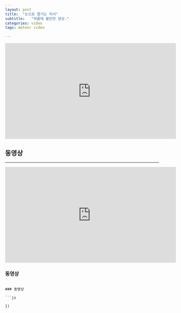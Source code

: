 ```yaml
---
layout: post
title:  "눈으로 즐기는 피서"
subtitle:   "여름에 볼만한 영상."
categories: video
tags: meteor video

---
```

<iframe width="560" height="315" src="https://www.youtube.com/embed/7iBl0-8TYnU" frameborder="0" allow="accelerometer; autoplay; encrypted-media; gyroscope; picture-in-picture" allowfullscreen></iframe>

## 동영상

---

<iframe width="560" height="315" src="https://www.youtube.com/embed/K_YE_idzJTo" frameborder="0" allow="accelerometer; autoplay; encrypted-media; gyroscope; picture-in-picture" allowfullscreen></iframe>

###  동영상

```

### 동영상

```js

})
```


